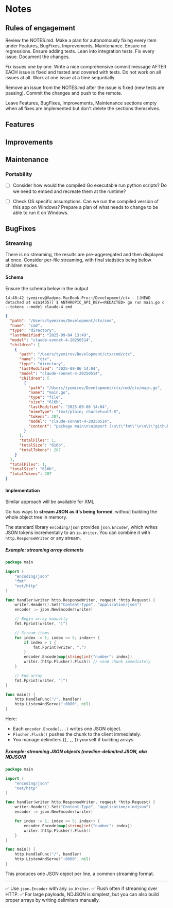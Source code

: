 # Notes

## Rules of engagement

Review the NOTES.md. Make a plan for autonomously fixing every item under Features, BugFixes, Improvements, Maintenance. Ensure no regressions. Ensure adding tests. Lean into integration tests. Fix every issue. Document the changes.

Fix issues one by one. Write a nice comprehensive commit message AFTER EACH issue is fixed and tested and covered with tests. Do not work on all issues at all. Work at one issue at a time sequntially. 

Remove an issue from the NOTES.md after the issue is fixed (new tests are passing). Commit the changes and push to the remote.

Leave Features, BugFixes, Improvements, Maintenance sections empty when all fixes are implemented but don't delete the sections themselves.

## Features

## Improvements

## Maintenance

### Portability

- [ ] Consider how would the compiled Go executable run python scripts? Do we need to embed and recreate them at the runtime?

- [ ] Check OS specific assumptions. Can we run the compiled version of this app on Windows? Prepare a plan of what needs to change to be able to run it on Windows.

## BugFixes

### Streaming

There is no streaming, the results are pre-aggeregated and then displayed at once. Consider per-file streaming, with final statistics being below children nodes.

#### Schema

Ensure the schema below in the output
```shell
14:48:42 tyemirov@Vadyms-MacBook-Pro:~/Development/ctx - [(HEAD detached at e2a1435)] $ ANTHROPIC_API_KEY=<REDACTED> go run main.go c --tokens --model claude-4 cmd
```
```json
{
  "path": "/Users/tyemirov/Development/ctx/cmd",
  "name": "cmd",
  "type": "directory",
  "lastModified": "2025-09-04 13:49",
  "model": "claude-sonnet-4-20250514",
  "children": [
    {
      "path": "/Users/tyemirov/Development/ctx/cmd/ctx",
      "name": "ctx",
      "type": "directory",
      "lastModified": "2025-09-06 14:04",
      "model": "claude-sonnet-4-20250514",
      "children": [
        {
          "path": "/Users/tyemirov/Development/ctx/cmd/ctx/main.go",
          "name": "main.go",
          "type": "file",
          "size": "616b",
          "lastModified": "2025-09-06 14:04",
          "mimeType": "text/plain; charset=utf-8",
          "tokens": 207,
          "model": "claude-sonnet-4-20250514",
          "content": "package main\n\nimport (\n\t\"fmt\"\n\n\t\"github.com/temirov/ctx/internal/cli\"\n\t\"github.com/temirov/ctx/internal/utils\"\n\t\"go.uber.org/zap\"\n)\n\n// main is the entry point for the ctx command.\nfunc main() {\n\tloggerInstance, loggerInitializationError := zap.NewProduction()\n\tif loggerInitializationError != nil {\n\t\tpanic(fmt.Errorf(utils.LoggerInitializationFailedMessageFormat, loggerInitializationError))\n\t}\n\tdefer loggerInstance.Sync()\n\tif applicationExecutionError := cli.Execute(); applicationExecutionError != nil {\n\t\tloggerInstance.Fatal(utils.ApplicationExecutionFailedMessage, zap.Error(applicationExecutionError))\n\t}\n}\n"
        }
      ],
      "totalFiles": 1,
      "totalSize": "616b",
      "totalTokens": 207
    }
  ],
  "totalFiles": 1,
  "totalSize": "616b",
  "totalTokens": 207
}
```

#### Implementation

Similar approach will be available for XML

Go has ways to **stream JSON as it’s being formed**, without building the whole object tree in memory.

The standard library `encoding/json` provides `json.Encoder`, which writes JSON tokens incrementally to an `io.Writer`. You can combine it with `http.ResponseWriter` or any stream.

##### Example: streaming array elements

```go
package main

import (
	"encoding/json"
	"fmt"
	"net/http"
)

func handler(writer http.ResponseWriter, request *http.Request) {
	writer.Header().Set("Content-Type", "application/json")
	encoder := json.NewEncoder(writer)

	// Begin array manually
	fmt.Fprint(writer, "[")

	// Stream items
	for index := 1; index <= 5; index++ {
		if index > 1 {
			fmt.Fprint(writer, ",")
		}
		encoder.Encode(map[string]int{"number": index})
		writer.(http.Flusher).Flush() // send chunk immediately
	}

	// End array
	fmt.Fprint(writer, "]")
}

func main() {
	http.HandleFunc("/", handler)
	http.ListenAndServe(":8080", nil)
}
```

Here:

* Each `encoder.Encode(...)` writes one JSON object.
* `Flusher.Flush()` pushes the chunk to the client immediately.
* You manage delimiters (`[`, `,`, `]`) yourself if building arrays.

##### Example: streaming JSON objects (newline-delimited JSON, aka NDJSON)

```go
package main

import (
	"encoding/json"
	"net/http"
)

func handler(writer http.ResponseWriter, request *http.Request) {
	writer.Header().Set("Content-Type", "application/x-ndjson")
	encoder := json.NewEncoder(writer)

	for index := 1; index <= 5; index++ {
		encoder.Encode(map[string]int{"number": index})
		writer.(http.Flusher).Flush()
	}
}

func main() {
	http.HandleFunc("/", handler)
	http.ListenAndServe(":8080", nil)
}
```

This produces one JSON object per line, a common streaming format.

---

✅ Use `json.Encoder` with any `io.Writer`.
✅ Flush often if streaming over HTTP.
✅ For large payloads, NDJSON is simplest, but you can also build proper arrays by writing delimiters manually.
